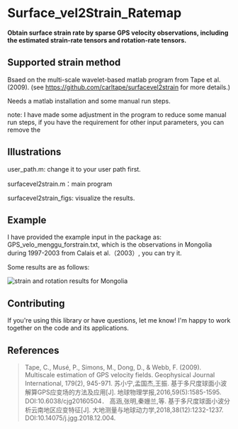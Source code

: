 # Surface_vel2Strain_Ratemap
**Obtain surface strain rate by sparse GPS velocity observations, including the estimated strain-rate tensors and rotation-rate tensors.**
## Supported strain method

Bsaed on the multi-scale wavelet-based matlab program from Tape et al. (2009).  (see https://github.com/carltape/surfacevel2strain for more details.)

Needs a matlab installation and some manual run steps.

note: I have made some adjustment in the program to reduce some manual run steps, if you have the requirement for other input parameters, you can remove the 
## Illustrations

user_path.m: change it to your user path first.

surfacevel2strain.m：main program

surfacevel2strain_figs: visualize the results.
## Example

I have provided the example input in the package as: GPS_velo_menggu_forstrain.txt, which is the observations in Mongolia during 1997-2003 from Calais et al.（2003）, you can try it.

Some results are as follows:

![strain and rotation results for Mongolia](https://user-images.githubusercontent.com/33387040/167244244-a158020d-36e2-4dbb-a16f-25b4e3e5aaef.png)

## Contributing
If you're using this library or have questions, let me know! I'm happy to work together on the code and its applications.

## References
> Tape, C., Musé, P., Simons, M., Dong, D., & Webb, F. (2009). Multiscale estimation of GPS velocity fields. Geophysical Journal International, 179(2), 945-971. 
> 苏小宁,孟国杰,王振. 基于多尺度球面小波解算GPS应变场的方法及应用[J]. 地球物理学报,2016,59(5):1585-1595. DOI:10.6038/cjg20160504．
> 高涵,张明,秦姗兰,等. 基于多尺度球面小波分析云南地区应变特征[J]. 大地测量与地球动力学,2018,38(12):1232-1237. DOI:10.14075/j.jgg.2018.12.004.
